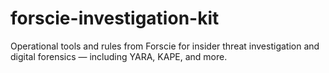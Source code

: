 # forscie-investigation-kit
Operational tools and rules from Forscie for insider threat investigation and digital forensics — including YARA, KAPE, and more.
